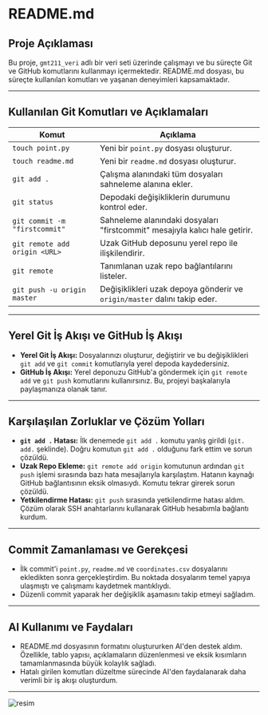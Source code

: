 # README.md

## Proje Açıklaması
Bu proje, `gmt211_veri` adlı bir veri seti üzerinde çalışmayı ve bu süreçte Git ve GitHub komutlarını kullanmayı içermektedir. README.md dosyası, bu süreçte kullanılan komutları ve yaşanan deneyimleri kapsamaktadır.

---

## Kullanılan Git Komutları ve Açıklamaları

| Komut                         | Açıklama |
|--------------------------------|-------------------------------------------------------------|
| `touch point.py`              | Yeni bir `point.py` dosyası oluşturur.                      |
| `touch readme.md`             | Yeni bir `readme.md` dosyası oluşturur.                     |
| `git add .`                   | Çalışma alanındaki tüm dosyaları sahneleme alanına ekler.   |
| `git status`                  | Depodaki değişikliklerin durumunu kontrol eder.             |
| `git commit -m "firstcommit"` | Sahneleme alanındaki dosyaları "firstcommit" mesajıyla kalıcı hale getirir. |
| `git remote add origin <URL>`  | Uzak GitHub deposunu yerel repo ile ilişkilendirir.         |
| `git remote`                  | Tanımlanan uzak repo bağlantılarını listeler.               |
| `git push -u origin master`    | Değişiklikleri uzak depoya gönderir ve `origin/master` dalını takip eder. |

---

## Yerel Git İş Akışı ve GitHub İş Akışı
- **Yerel Git İş Akışı:** Dosyalarınızı oluşturur, değiştirir ve bu değişiklikleri `git add` ve `git commit` komutlarıyla yerel depoda kaydedersiniz. 
- **GitHub İş Akışı:** Yerel deponuzu GitHub'a göndermek için `git remote add` ve `git push` komutlarını kullanırsınız. Bu, projeyi başkalarıyla paylaşmanıza olanak tanır.

---

## Karşılaşılan Zorluklar ve Çözüm Yolları
- **`git add .` Hatası:** İlk denemede `git add .` komutu yanlış girildi (`git. add.` şeklinde). Doğru komutun `git add .` olduğunu fark ettim ve sorun çözüldü.
- **Uzak Repo Ekleme:** `git remote add origin` komutunun ardından `git push` işlemi sırasında bazı hata mesajlarıyla karşılaştım. Hatanın kaynağı GitHub bağlantısının eksik olmasıydı. Komutu tekrar girerek sorun çözüldü.
- **Yetkilendirme Hatası:** `git push` sırasında yetkilendirme hatası aldım. Çözüm olarak SSH anahtarlarını kullanarak GitHub hesabımla bağlantı kurdum.

---

## Commit Zamanlaması ve Gerekçesi
- İlk commit'i `point.py`, `readme.md` ve `coordinates.csv` dosyalarını ekledikten sonra gerçekleştirdim. Bu noktada dosyalarım temel yapıya ulaşmıştı ve çalışmamı kaydetmek mantıklıydı.
- Düzenli commit yaparak her değişiklik aşamasını takip etmeyi sağladım.

---

## AI Kullanımı ve Faydaları
- README.md dosyasının formatını oluştururken AI'den destek aldım. Özellikle, tablo yapısı, açıklamaların düzenlenmesi ve eksik kısımların tamamlanmasında büyük kolaylık sağladı.
- Hatalı girilen komutları düzeltme sürecinde AI'den faydalanarak daha verimli bir iş akışı oluşturdum.

---
![resim]("C:\Users\Excalibur\Desktop\resim.png")